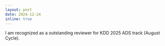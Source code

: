 ```yaml
---
layout: post
date: 2024-12-24
inline: true
---
```


I am recognized as a outstanding reviewer for KDD 2025 ADS track (August Cycle).
